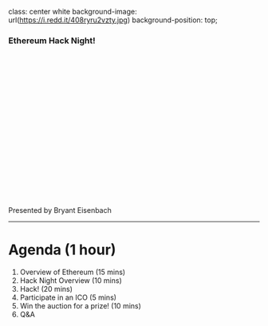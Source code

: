 class: center white
background-image: url(https://i.redd.it/408ryru2vzty.jpg)
background-position: top;

### Ethereum Hack Night!
<!-- Because alignment ugh -->
<br><br><br><br><br><br>
<br><br><br><br><br><br>
<br><br><br><br><br><br>
Presented by Bryant Eisenbach

---

# Agenda (1 hour)
1. Overview of Ethereum (15 mins)
2. Hack Night Overview (10 mins)
3. Hack! (20 mins)
5. Participate in an ICO (5 mins)
6. Win the auction for a prize! (10 mins)
7. Q&A
